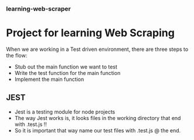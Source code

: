 ### learning-web-scraper

# Project for learning Web Scraping

When we are working in a Test driven environment, there are three
steps to the flow:

- Stub out the main function we want to test
- Write the test function for the main function
- Implement the main function

## JEST

- Jest is a testing module for node projects
- The way Jest works is, it looks files in the working directory that end with .test.js !!
- So it is important that way name our test files with .test.js @ the end.
